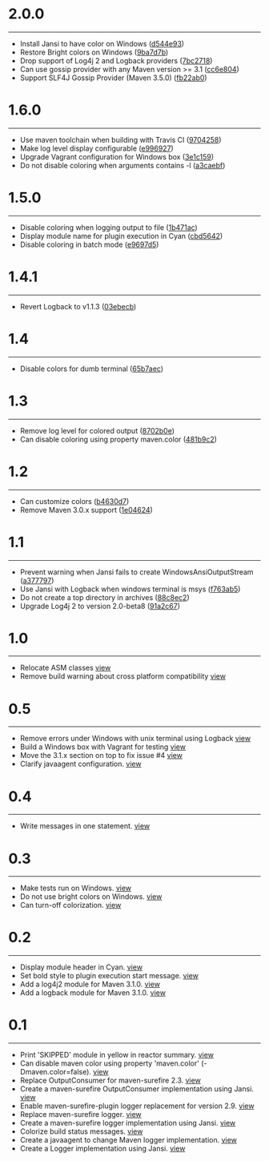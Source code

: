 # 2.0.0
***

- Install Jansi to have color on Windows ([d544e93](http://github.com/jcgay/maven-color/commit/d544e9358a91652451d50e9bf66d55e67b761578))
- Restore Bright colors on Windows ([9ba7d7b](http://github.com/jcgay/maven-color/commit/9ba7d7b3708cffc4c80c5d395a1c2152d3fe1d40))
- Drop support of Log4j 2 and Logback providers ([7bc2718](http://github.com/jcgay/maven-color/commit/7bc27188c2e9fe40bd9ebf2fd98caa034cb95233))
- Can use gossip provider with any Maven version >= 3.1 ([cc6e804](http://github.com/jcgay/maven-color/commit/cc6e804a8fdc7d26ab567fbdf26d90a697f7b764))
- Support SLF4J Gossip Provider (Maven 3.5.0) ([fb22ab0](http://github.com/jcgay/maven-color/commit/fb22ab02fd0b9a13333718541b397ed41a0a0881))

# 1.6.0
***

- Use maven toolchain when building with Travis CI ([9704258](http://github.com/jcgay/maven-color/commit/970425830fab681170dc527d1a44d019645f0581))
- Make log level display configurable ([e996927](http://github.com/jcgay/maven-color/commit/e996927d7751586bbcac6684cd7bb177719d81f4))
- Upgrade Vagrant configuration for Windows box ([3e1c159](http://github.com/jcgay/maven-color/commit/3e1c15976404d3446642120752196381820b09ce))
- Do not disable coloring when arguments contains -l ([a3caebf](http://github.com/jcgay/maven-color/commit/a3caebfb30740e806dc991353b981f907521cfb2))

# 1.5.0
***

- Disable coloring when logging output to file ([1b471ac](http://github.com/jcgay/maven-color/commit/1b471ac5c966bd1168fbbcf42b6454a079070ce8))
- Display module name for plugin execution in Cyan ([cbd5642](http://github.com/jcgay/maven-color/commit/cbd5642c3ea5293292833fb204158368aa19ce15))
- Disable coloring in batch mode ([e9697d5](http://github.com/jcgay/maven-color/commit/e9697d5988df2b924d43d3c3c152269e0c819708))

# 1.4.1
***

- Revert Logback to v1.1.3 ([03ebecb](http://github.com/jcgay/maven-color/commit/03ebecb7bdc8a9ab696612821758e39065b2c02d))

# 1.4
***

- Disable colors for dumb terminal ([65b7aec](http://github.com/jcgay/maven-color/commit/65b7aeced35b39f6236ac931beb3bddf3c6d4cc1))

# 1.3
***

- Remove log level for colored output ([8702b0e](http://github.com/jcgay/maven-color/commit/8702b0eccd8c04f77ffc7f0269b25c19cccd9c7a))
- Can disable coloring using property maven.color ([481b9c2](http://github.com/jcgay/maven-color/commit/481b9c2f53000ddee3b2296cad210580718739b8))

# 1.2
***

- Can customize colors ([b4630d7](http://github.com/jcgay/maven-color/commit/b4630d74f29ee31230fc0eb2c64edcc4c7907e94))
- Remove Maven 3.0.x support ([1e04624](http://github.com/jcgay/maven-color/commit/1e0462444fcb9032ff82d8709c4e26e287ca6f27))

# 1.1
***

- Prevent warning when Jansi fails to create WindowsAnsiOutputStream ([a377797](http://github.com/jcgay/maven-color/commit/a3777977f493a9f9ce85501ab957a3812ebc5b17))
- Use Jansi with Logback when windows terminal is msys ([f763ab5](http://github.com/jcgay/maven-color/commit/f763ab52ecdb6fb8882769a1a5106c89b4dcbe2e))
- Do not create a top directory in archives ([88c8ec2](http://github.com/jcgay/maven-color/commit/88c8ec2e54303d58d7895b0b8394545ebbdab3f7))
- Upgrade Log4j 2 to version 2.0-beta8 ([91a2c67](http://github.com/jcgay/maven-color/commit/91a2c673a19356ad3daf5529de969f81a7022b13))

# 1.0
***

- Relocate ASM classes [view](http://github.com/jcgay/maven-color/commit/781157375e84fb8994a477a955c55854408c8a61)
- Remove build warning about cross platform compatibility [view](http://github.com/jcgay/maven-color/commit/6159f0cdc10bca11da36607038502db194fd3e06)

# 0.5
***

- Remove errors under Windows with unix terminal using Logback [view](http://github.com/jcgay/maven-color/commit/db91a163d7eb1ec6b9232bbf0913c9e21dc96934)  
- Build a Windows box with Vagrant for testing [view](http://github.com/jcgay/maven-color/commit/36b75763617504b7e38ce9522802a9e0d3e549ef)  
- Move the 3.1.x section on top to fix issue #4 [view](http://github.com/jcgay/maven-color/commit/be1770826543e07afa5d4b05786814d0bb066695)  
- Clarify javaagent configuration. [view](http://github.com/jcgay/maven-color/commit/1ba3db7ecd9cc9f033301160acd8cac4bc393fcd)  

# 0.4
***

- Write messages in one statement. [view](http://github.com/jcgay/maven-color/commit/246b891d62b6dd9e6dbd7b2a6f6c83cc0bb60920)  

# 0.3
***

- Make tests run on Windows. [view](http://github.com/jcgay/maven-color/commit/32157ed4163dba74b1e99af2744e037796f1b4d1)  
- Do not use bright colors on Windows. [view](http://github.com/jcgay/maven-color/commit/2b2cec9150fae0f8a5344bca1466ebb6e542040b)  
- Can turn-off colorization. [view](http://github.com/jcgay/maven-color/commit/bf8dd607670ad4f6914ffd78939e7d20cc7fa080)  

# 0.2
***

- Display module header in Cyan. [view](http://github.com/jcgay/maven-color/commit/d5d2258726ce5267c19dd19a6eb7bae56162a880)  
- Set bold style to plugin execution start message. [view](http://github.com/jcgay/maven-color/commit/2bffa403a591933d5ebd12360fd3726e8c78c834)  
- Add a log4j2 module for Maven 3.1.0. [view](http://github.com/jcgay/maven-color/commit/62694e32c0f3a9bf46c0a0483e787c9b73495359)  
- Add a logback module for Maven 3.1.0. [view](http://github.com/jcgay/maven-color/commit/72ed124cf9d384cfc9fba433d96c8722fd005b61)  

# 0.1
***

- Print 'SKIPPED' module in yellow in reactor summary. [view](http://github.com/jcgay/maven-color/commit/b1a487167a1c90e1f9b413b10a97473a77210eb9)  
- Can disable maven color using property 'maven.color' (-Dmaven.color=false). [view](http://github.com/jcgay/maven-color/commit/b45e5a2b654858f6b180a97f61e3b45dc58184ed)  
- Replace OutputConsumer for maven-surefire 2.3. [view](http://github.com/jcgay/maven-color/commit/4ae3fc815b0ab015436aeec8147a07811ddf0cb0)  
- Create a maven-surefire OutputConsumer implementation using Jansi. [view](http://github.com/jcgay/maven-color/commit/deac04573a6106c6ff8aeaf0b140bbc8770a0e3e)  
- Enable maven-surefire-plugin logger replacement for version 2.9. [view](http://github.com/jcgay/maven-color/commit/f967e821030ca3ea802c11e019e6de865a02efc9)  
- Replace maven-surefire logger. [view](http://github.com/jcgay/maven-color/commit/32ee47d9e7b948b1e807f813b355f8e283bf11a2)  
- Create a maven-surefire logger implementation using Jansi. [view](http://github.com/jcgay/maven-color/commit/7c98bb52cc605fa8c3e43057df9d4a48804e046a)  
- Colorize build status messages. [view](http://github.com/jcgay/maven-color/commit/6e9656350f5fe5e2d101f3ebf9cae8b7f5ec0cb2)  
- Create a javaagent to change Maven logger implementation. [view](http://github.com/jcgay/maven-color/commit/269effdf63e9bfe2d9d58da71b96e3c9b2eae7bf)    
- Create a Logger implementation using Jansi. [view](http://github.com/jcgay/maven-color/commit/ae2fe10d03f571d2599c9fef227fe34cec95b641)  